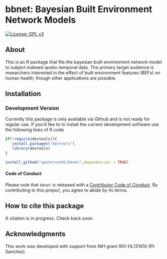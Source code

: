 # bbnet: Bayesian Built Environment Network Models
 <!--badges: start -->
[![License: GPL v3](https://img.shields.io/badge/License-GPL%20v3-blue.svg)](https://www.gnu.org/licenses/gpl-3.0)
<!-- badges: end -->

## About

This is an R package that fits the bayesian built environment network model to
subject indexed spatio-temporal data. The primary target audience is researchers interested in the effect of built environment features (BEFs) on human health, 
though other applications are possible.

## Installation

### Development Version

 Currently this package is only available via Github and is not ready for regular use. If you'd like to to install the current development software use the following 
 lines of R code

 ```r
 if(!require(devtools)){
	install.packages("devtools")
	library(devtools)
 }

install_github("apeterson91/bbnet",dependencies = TRUE)
 ```


#### Code of Conduct

Please note that `bbnet` is released with a [Contributor Code of Conduct](https://www.contributor-covenant.org/). By contributing to this project, you agree to abide by its terms.


## How to cite this package

 A citation is in progress. Check back soon.

## Acknowledgments

This work was developed with support from NIH grant R01-HL131610 (PI: Sanchez).


